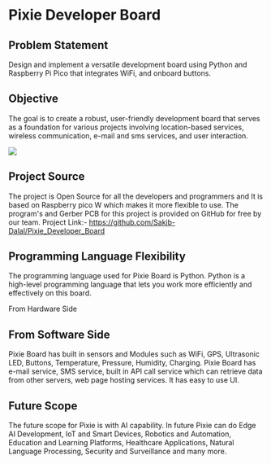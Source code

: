 # Pixie Developer Board 


## Problem Statement

Design and implement a versatile development board using Python and Raspberry Pi Pico that integrates WiFi, and onboard buttons.

## Objective

The goal is to create a robust, user-friendly development board that serves as a foundation for various projects involving location-based services, wireless communication, e-mail and sms services, and user interaction.

![](https://cdn.mathpix.com/cropped/2024_02_14_d20194ce89434f2221b5g-1.jpg?height=1099&width=825&top_left_y=293&top_left_x=1186)

## Project Source

The project is Open Source for all the developers and programmers and It is based on Raspberry pico W which makes it more flexible to use. The program's and Gerber PCB for this project is provided on GitHub for free by our team. Project Link:- https://github.com/Sakib-Dalal/Pixie_Developer_Board

## Programming Language Flexibility

The programming language used for Pixie Board is Python. Python is a high-level programming language that lets you work more efficiently and effectively on this board.

From Hardware Side

## From Software Side

Pixie Board has built in sensors and Modules such as WiFi, GPS, Ultrasonic LED, Buttons, Temperature, Pressure, Humidity, Charging.
Pixie Board has e-mail service, SMS service, built in API call service which can retrieve data from other servers, web page hosting services. It has easy to use UI.

## Future Scope

The future scope for Pixie is with AI capability. In future Pixie can do Edge AI Development, IoT and Smart Devices, Robotics and Automation, Education and Learning Platforms, Healthcare Applications, Natural Language Processing, Security and Surveillance and many more.

